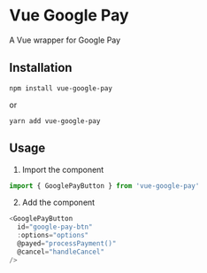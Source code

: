 # Vue Google Pay
A Vue wrapper for Google Pay

## Installation
```
npm install vue-google-pay
```
or
```
yarn add vue-google-pay
```

## Usage
1. Import the component
```javascript
import { GooglePayButton } from 'vue-google-pay'
```
2. Add the component
```javascript
<GooglePayButton
  id="google-pay-btn"
  :options="options"
  @payed="processPayment()"
  @cancel="handleCancel"
/>
```